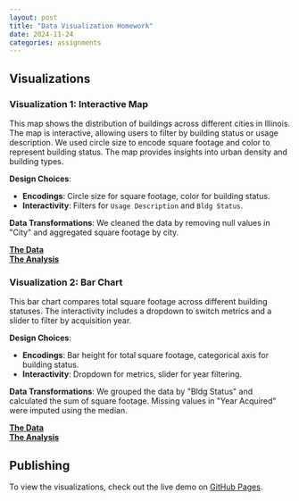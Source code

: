 ```yaml
---
layout: post
title: "Data Visualization Homework"
date: 2024-11-24
categories: assignments
---
```


## Visualizations

### Visualization 1: Interactive Map
This map shows the distribution of buildings across different cities in Illinois. The map is interactive, allowing users to filter by building status or usage description. We used circle size to encode square footage and color to represent building status. The map provides insights into urban density and building types.

**Design Choices**:
- **Encodings**: Circle size for square footage, color for building status.
- **Interactivity**: Filters for `Usage Description` and `Bldg Status`.

**Data Transformations**:
We cleaned the data by removing null values in "City" and aggregated square footage by city.

**[The Data](https://github.com/yvonneyangyan/yvonneyangyan.github.io/main/building_inventory.csv)**  
**[The Analysis](https://github.com/yvonneyangyan/yvonneyangyan.github.io/blob/main/building_visualizations.ipynb)**

### Visualization 2: Bar Chart
This bar chart compares total square footage across different building statuses. The interactivity includes a dropdown to switch metrics and a slider to filter by acquisition year.

**Design Choices**:
- **Encodings**: Bar height for total square footage, categorical axis for building status.
- **Interactivity**: Dropdown for metrics, slider for year filtering.

**Data Transformations**:
We grouped the data by "Bldg Status" and calculated the sum of square footage. Missing values in "Year Acquired" were imputed using the median.

**[The Data](https://github.com/yvonneyangyan/yvonneyangyan.github.io/main/building_inventory.csv)**  
**[The Analysis](https://github.com/yvonneyangyan/yvonneyangyan.github.io/blob/main/building_visualizations.ipynb)**

## Publishing
To view the visualizations, check out the live demo on [GitHub Pages](https://yvonneyangyan.github.io/).
